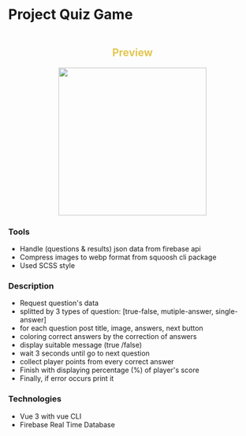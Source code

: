 # Project Quiz Game

<div style="display:flex;justify-content:center;align-items:center;flex-direction:column;">
  <h2 style="color:#e4c652">Preview</h2>
  <img src="./preview/demo.gif" width="300px"/>
</div>

### Tools
- Handle (questions & results) json data from firebase api
- Compress images to webp format from squoosh cli package
- Used SCSS style
 
### Description
- Request question's data
- splitted by 3 types of question: [true-false, mutiple-answer, single-answer]
- for each question post title, image, answers, next button
- coloring correct answers by the correction of answers
- display suitable message (true /false)
- wait 3 seconds until go to next question
- collect player points from every correct answer
- Finish with displaying percentage (%) of player's score
- Finally, if error occurs print it

### Technologies
- Vue 3 with vue CLI
- Firebase Real Time Database
